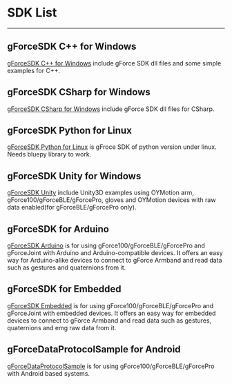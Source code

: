 # SDK List

***

## gForceSDK C++ for Windows

[gForceSDK C++ for Windows](https://github.com/oymotion/gForceSDKCXX) include gForce SDK dll files and some simple examples for C++.

## gForceSDK CSharp for Windows

[gForceSDK CSharp for Windows](https://github.com/oymotion/gForceSDKCSharp) include gForce SDK dll files for CSharp.

## gForceSDK Python for Linux

[gForceSDK Python for Linux](https://github.com/oymotion/gForceSDKPython) is gFroce SDK of python version under linux. Needs bluepy library to work.

## gForceSDK Unity for Windows

[gForceSDK Unity](https://github.com/oymotion/gForceSDKUnity) include Unity3D examples using OYMotion arm, gForce100/gForceBLE/gForcePro, gloves and OYMotion devices with raw data enabled(for gForceBLE/gForcePro only).

## gForceSDK for Arduino

[gForceSDK Arduino](https://github.com/oymotion/gForceSDKArduino) is for using gForce100/gForceBLE/gForcePro and gForceJoint with Arduino and Arduino-compatible devices. It offers an easy way for Arduino-alike devices to connect to gForce Armband and read data such as gestures and quaternions from it.

## gForceSDK for Embedded

[gForceSDK Embedded](https://github.com/oymotion/gForceSDKEmbedded) is for using gForce100/gForceBLE/gForcePro and gForceJoint with embedded devices. It offers an easy way for embedded devices to connect to gForce Armband and read data such as gestures, quaternions and emg raw data from it.

## gForceDataProtocolSample for Android

[gForceDataProtocolSample](https://github.com/oymotion/gForceDataProtocolSample) is for using gForce100/gForceBLE/gForcePro with Android based systems.
